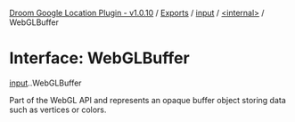 [Droom Google Location Plugin - v1.0.10](../README.md) / [Exports](../modules.md) / [input](../modules/input.md) / [<internal\>](../modules/input._internal_.md) / WebGLBuffer

# Interface: WebGLBuffer

[input](../modules/input.md).[<internal>](../modules/input._internal_.md).WebGLBuffer

Part of the WebGL API and represents an opaque buffer object storing data such as vertices or colors.
